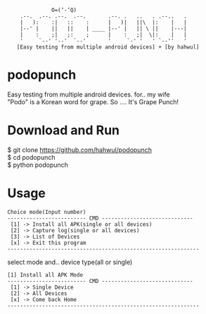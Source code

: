 
                  O=(‘-‘Q)   
        .--.  .--. .--.  .--.       .--. .   ..   . .--..   .
        |   ):    :|   ::    :      |   )|   ||\  |:    |   |
        |--' |    ||   ||    | ____ |--' |   || \ ||    |---|
        |    :    ;|   ;:    ;      |    :   ;|  \|:    |   |
        '     `--' '--'  `--'       '     `-' '   ' `--''   '
       [Easy testing from multiple android devices] + [by hahwul]

# podopunch
Easy testing from multiple android devices. for.. my wife<br>
"Podo" is a Korean word for grape. So .... It's Grape Punch!<br>

# Download and Run
$ git clone https://github.com/hahwul/podopunch <br>
$ cd podopunch <br>
$ python podopunch <br>

# Usage
    Choice mode(Input number)
    ------------------------- CMD -----------------------------
     [1] -> Install all APK(single or all devices)
     [2] -> Capture log(single or all devices)
     [3] -> List of Devices
     [x] -> Exit this program
    -------------------------------------------------------------

select mode and.. device type(all or single)

    [1] Install all APK Mode
    ------------------------- CMD -----------------------------
     [1] -> Single Device
     [2] -> All Devices
     [x] -> Come back Home
    -------------------------------------------------------------
